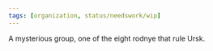 ```yaml
---
tags: [organization, status/needswork/wip]
---
```


A mysterious group, one of the eight rodnye that rule Ursk. 